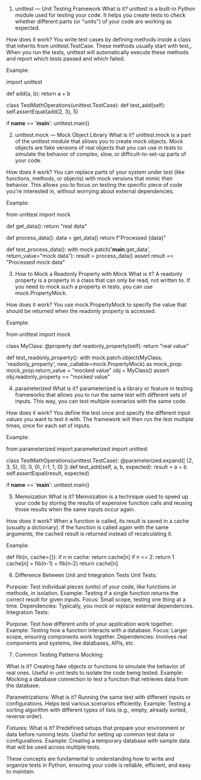 1. unittest — Unit Testing Framework
What is it?
unittest is a built-in Python module used for testing your code. It helps you create tests to check whether different parts (or "units") of your code are working as expected.

How does it work?
You write test cases by defining methods inside a class that inherits from unittest.TestCase. These methods usually start with test_. When you run the tests, unittest will automatically execute these methods and report which tests passed and which failed.

Example:

import unittest

def add(a, b):
    return a + b

class TestMathOperations(unittest.TestCase):
    def test_add(self):
        self.assertEqual(add(2, 3), 5)

if __name__ == '__main__':
    unittest.main()

2. unittest.mock — Mock Object Library
What is it?
unittest.mock is a part of the unittest module that allows you to create mock objects. Mock objects are fake versions of real objects that you can use in tests to simulate the behavior of complex, slow, or difficult-to-set-up parts of your code.

How does it work?
You can replace parts of your system under test (like functions, methods, or objects) with mock versions that mimic their behavior. This allows you to focus on testing the specific piece of code you're interested in, without worrying about external dependencies.

Example:

from unittest import mock

def get_data():
    return "real data"

def process_data():
    data = get_data()
    return f"Processed {data}"

def test_process_data():
    with mock.patch('__main__.get_data', return_value="mock data"):
        result = process_data()
        assert result == "Processed mock data"

3. How to Mock a Readonly Property with Mock
What is it?
A readonly property is a property in a class that can only be read, not written to. If you need to mock such a property in tests, you can use mock.PropertyMock.

How does it work?
You use mock.PropertyMock to specify the value that should be returned when the readonly property is accessed.

Example:

from unittest import mock

class MyClass:
    @property
    def readonly_property(self):
        return "real value"

def test_readonly_property():
    with mock.patch.object(MyClass, 'readonly_property', new_callable=mock.PropertyMock) as mock_prop:
        mock_prop.return_value = "mocked value"
        obj = MyClass()
        assert obj.readonly_property == "mocked value"

4. parameterized
What is it?
parameterized is a library or feature in testing frameworks that allows you to run the same test with different sets of inputs. This way, you can test multiple scenarios with the same code.

How does it work?
You define the test once and specify the different input values you want to test it with. The framework will then run the test multiple times, once for each set of inputs.

Example:

from parameterized import parameterized
import unittest

class TestMathOperations(unittest.TestCase):
    @parameterized.expand([
        (2, 3, 5),
        (0, 0, 0),
        (-1, 1, 0)
    ])
    def test_add(self, a, b, expected):
        result = a + b
        self.assertEqual(result, expected)

if __name__ == '__main__':
    unittest.main()

5. Memoization
What is it?
Memoization is a technique used to speed up your code by storing the results of expensive function calls and reusing those results when the same inputs occur again.

How does it work?
When a function is called, its result is saved in a cache (usually a dictionary). If the function is called again with the same arguments, the cached result is returned instead of recalculating it.

Example:

def fib(n, cache={}):
    if n in cache:
        return cache[n]
    if n <= 2:
        return 1
    cache[n] = fib(n-1) + fib(n-2)
    return cache[n]

6. Difference Between Unit and Integration Tests
Unit Tests:

Purpose: Test individual pieces (units) of your code, like functions or methods, in isolation.
Example: Testing if a single function returns the correct result for given inputs.
Focus: Small scope, testing one thing at a time.
Dependencies: Typically, you mock or replace external dependencies.
Integration Tests:

Purpose: Test how different units of your application work together.
Example: Testing how a function interacts with a database.
Focus: Larger scope, ensuring components work together.
Dependencies: Involves real components and systems, like databases, APIs, etc.

7. Common Testing Patterns
Mocking:

What is it?
Creating fake objects or functions to simulate the behavior of real ones. Useful in unit tests to isolate the code being tested.
Example: Mocking a database connection to test a function that retrieves data from the database.

Parametrizations:
What is it?
Running the same test with different inputs or configurations. Helps test various scenarios efficiently.
Example: Testing a sorting algorithm with different types of lists (e.g., empty, already sorted, reverse order).

Fixtures:
What is it?
Predefined setups that prepare your environment or data before running tests. Useful for setting up common test data or configurations.
Example: Creating a temporary database with sample data that will be used across multiple tests.

These concepts are fundamental to understanding how to write and organize tests in Python, ensuring your code is reliable, efficient, and easy to maintain.